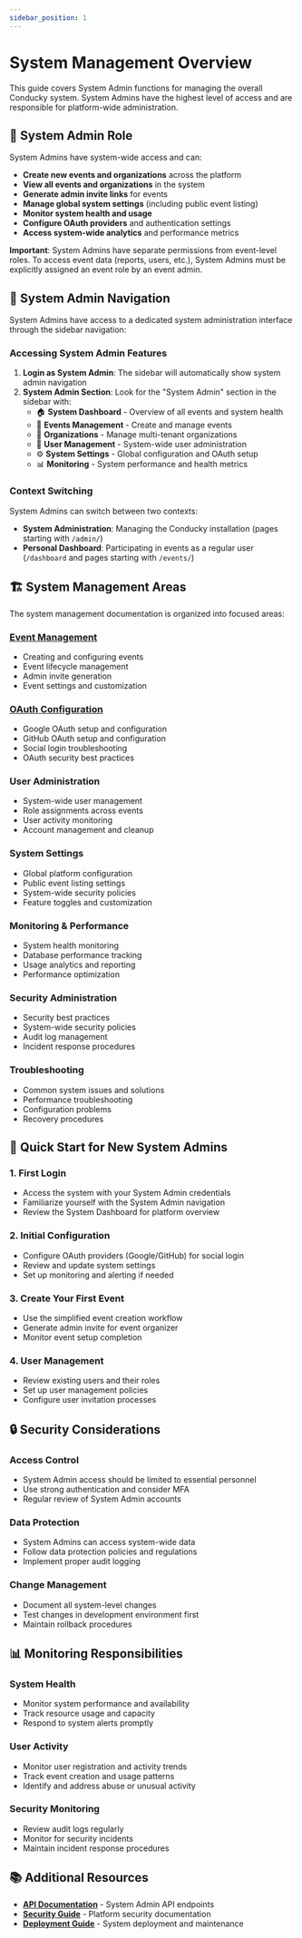 ```yaml
---
sidebar_position: 1
---
```


# System Management Overview

This guide covers System Admin functions for managing the overall Conducky system. System Admins have the highest level of access and are responsible for platform-wide administration.

## 🔐 System Admin Role

System Admins have system-wide access and can:

- **Create new events and organizations** across the platform
- **View all events and organizations** in the system
- **Generate admin invite links** for events
- **Manage global system settings** (including public event listing)
- **Monitor system health and usage**
- **Configure OAuth providers** and authentication settings
- **Access system-wide analytics** and performance metrics

**Important**: System Admins have separate permissions from event-level roles. To access event data (reports, users, etc.), System Admins must be explicitly assigned an event role by an event admin.

## 🧭 System Admin Navigation

System Admins have access to a dedicated system administration interface through the sidebar navigation:

### Accessing System Admin Features

1. **Login as System Admin**: The sidebar will automatically show system admin navigation
2. **System Admin Section**: Look for the "System Admin" section in the sidebar with:
   - 🏠 **System Dashboard** - Overview of all events and system health
   - 🎯 **Events Management** - Create and manage events
   - 🏢 **Organizations** - Manage multi-tenant organizations
   - 👥 **User Management** - System-wide user administration
   - ⚙️ **System Settings** - Global configuration and OAuth setup
   - 📊 **Monitoring** - System performance and health metrics

### Context Switching

System Admins can switch between two contexts:

- **System Administration**: Managing the Conducky installation (pages starting with `/admin/`)
- **Personal Dashboard**: Participating in events as a regular user (`/dashboard` and pages starting with `/events/`)

## 🏗️ System Management Areas

The system management documentation is organized into focused areas:

### [Event Management](./event-management)
- Creating and configuring events
- Event lifecycle management
- Admin invite generation
- Event settings and customization

### [OAuth Configuration](./oauth-setup)
- Google OAuth setup and configuration
- GitHub OAuth setup and configuration
- Social login troubleshooting
- OAuth security best practices

### User Administration
- System-wide user management
- Role assignments across events
- User activity monitoring
- Account management and cleanup

### System Settings
- Global platform configuration
- Public event listing settings
- System-wide security policies
- Feature toggles and customization

### Monitoring & Performance
- System health monitoring
- Database performance tracking
- Usage analytics and reporting
- Performance optimization

### Security Administration
- Security best practices
- System-wide security policies
- Audit log management
- Incident response procedures

### Troubleshooting
- Common system issues and solutions
- Performance troubleshooting
- Configuration problems
- Recovery procedures

## 🚀 Quick Start for New System Admins

### 1. First Login
- Access the system with your System Admin credentials
- Familiarize yourself with the System Admin navigation
- Review the System Dashboard for platform overview

### 2. Initial Configuration
- Configure OAuth providers (Google/GitHub) for social login
- Review and update system settings
- Set up monitoring and alerting if needed

### 3. Create Your First Event
- Use the simplified event creation workflow
- Generate admin invite for event organizer
- Monitor event setup completion

### 4. User Management
- Review existing users and their roles
- Set up user management policies
- Configure user invitation processes

## 🔒 Security Considerations

### Access Control
- System Admin access should be limited to essential personnel
- Use strong authentication and consider MFA
- Regular review of System Admin accounts

### Data Protection
- System Admins can access system-wide data
- Follow data protection policies and regulations
- Implement proper audit logging

### Change Management
- Document all system-level changes
- Test changes in development environment first
- Maintain rollback procedures

## 📊 Monitoring Responsibilities

### System Health
- Monitor system performance and availability
- Track resource usage and capacity
- Respond to system alerts promptly

### User Activity
- Monitor user registration and activity trends
- Track event creation and usage patterns
- Identify and address abuse or unusual activity

### Security Monitoring
- Review audit logs regularly
- Monitor for security incidents
- Maintain incident response procedures

## 📚 Additional Resources

- **[API Documentation](../../developer-docs/api/overview)** - System Admin API endpoints
- **[Security Guide](../../security/overview)** - Platform security documentation
- **[Deployment Guide](../deployment)** - System deployment and maintenance 